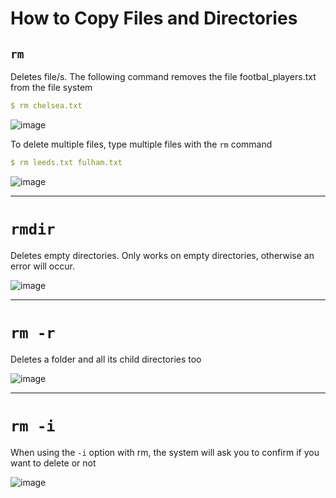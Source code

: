 # How to Copy Files and Directories 

## `rm`

Deletes file/s. The following command removes the file footbal_players.txt from the file system

```yaml
$ rm chelsea.txt
```
![image](https://user-images.githubusercontent.com/107522496/196630485-9f3ccfa5-bf75-474f-823e-07a3eaef0622.png)

To delete multiple files, type multiple files with the `rm` command

```yaml
$ rm leeds.txt fulham.txt
```
![image](https://user-images.githubusercontent.com/107522496/196631306-fe61c518-900d-40bf-a637-9f768fb7584c.png)




---

# `rmdir` 

Deletes empty directories. Only works on empty directories, otherwise an error will occur.

![image](https://user-images.githubusercontent.com/107522496/196628188-a0393fd7-2aa6-4c12-a3cd-95e26dbb1fdc.png)

---

# `rm -r` 

Deletes a folder and all its child directories too

![image](https://user-images.githubusercontent.com/107522496/196631884-727efcd1-c418-4412-81f5-de9b00e47469.png)

---
# `rm -i` 

When using the `-i` option with rm, the system will ask you to confirm if you want to delete or not

![image](https://user-images.githubusercontent.com/107522496/196632285-00ffe413-9f22-40f9-beb7-eeec872ba237.png)






